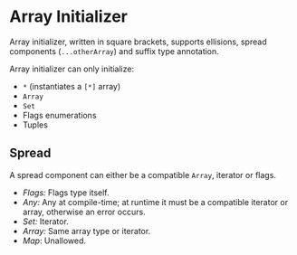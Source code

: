 # Array Initializer

Array initializer, written in square brackets, supports ellisions, spread components (`...otherArray`) and suffix type annotation.

Array initializer can only initialize:

- `*` (instantiates a `[*]` array)
- `Array`
- `Set`
- Flags enumerations
- Tuples

## Spread

A spread component can either be a compatible `Array`, iterator or flags.

- _Flags:_ Flags type itself.
- _Any:_ Any at compile-time; at runtime it must be a compatible iterator or array, otherwise an error occurs.
- _Set:_ Iterator.
- _Array:_ Same array type or iterator.
- _Map_: Unallowed.